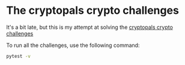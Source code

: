 # The cryptopals crypto challenges

It's a bit late, but this is my attempt at solving the [cryptopals crypto challenges](https://cryptopals.com/)

To run all the challenges, use the following command:

```sh
pytest -v
```
